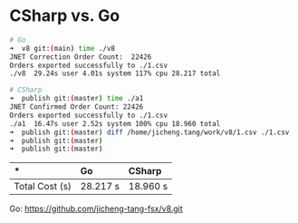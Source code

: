 # CSharp vs. Go

```bash
# Go
➜  v8 git:(main) time ./v8
JNET Correction Order Count:  22426
Orders exported successfully to ./1.csv
./v8  29.24s user 4.01s system 117% cpu 28.217 total

# CSharp
➜  publish git:(master) time ./a1
JNET Confirmed Order Count: 22426
Orders exported successfully to ./1.csv
./a1  16.47s user 2.52s system 100% cpu 18.960 total
➜  publish git:(master) diff /home/jicheng.tang/work/v8/1.csv ./1.csv
➜  publish git:(master)
➜  publish git:(master)
```

| * | Go | CSharp |
|:---------|:---------|:---------|
| Total Cost (s) | 28.217 s | 18.960 s |



Go: https://github.com/jicheng-tang-fsx/v8.git 